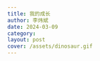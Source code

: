 ```yaml
---
title: 我的成长
author: 李炜斌
date: 2024-03-09
category: 
layout: post
cover: /assets/dinosaur.gif
---
```



